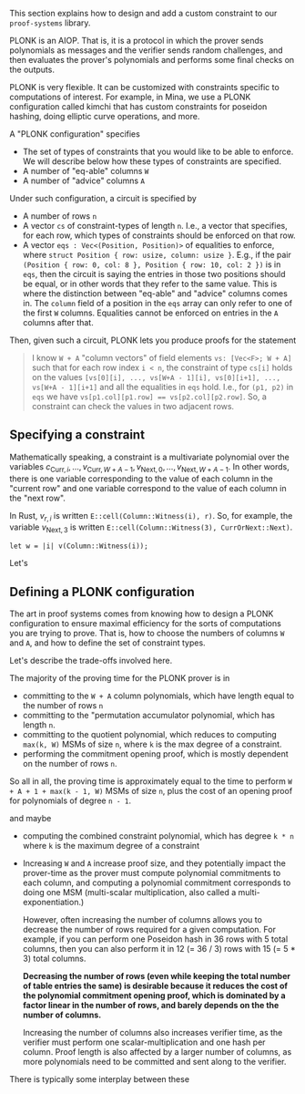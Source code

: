 This section explains how to design and add a custom constraint to our `proof-systems` library.

PLONK is an AIOP. That is, it is a protocol in which the prover sends polynomials as messages and the verifier sends random challenges, and then evaluates the prover's polynomials and performs some final checks on the outputs.

PLONK is very flexible. It can be customized with constraints specific to computations of interest. For example, in Mina, we use a PLONK configuration called kimchi that has custom constraints for poseidon hashing, doing elliptic curve operations, and more.

A "PLONK configuration" specifies
- The set of types of constraints that you would like to be able to enforce. We will describe below how these types of constraints are specified.
- A number of "eq-able" columns `W`
- A number of "advice" columns `A`

Under such configuration, a circuit is specified by
- A number of rows `n`
- A vector `cs` of constraint-types of length `n`. I.e., a vector that specifies, for each row, which types of constraints should be enforced on that row.
- A vector `eqs : Vec<(Position, Position)>` of equalities to enforce, where `struct Position { row: usize, column: usize }`. E.g., if the pair `(Position { row: 0, col: 8 }, Position { row: 10, col: 2 })` is in `eqs`, then the circuit is saying the entries in those two positions should be equal, or in other words that they refer to the same value. This is where the distinction between "eq-able" and "advice" columns comes in. The `column` field of a position in the `eqs` array can only refer to one of the first `W` columns. Equalities cannot be enforced on entries in the `A` columns after that.

Then, given such a circuit, PLONK lets you produce proofs for the statement

> I know `W + A` "column vectors" of field elements `vs: [Vec<F>; W + A]` such that for each row index `i < n`, the constraint of type `cs[i]` holds on the values `[vs[0][i], ..., vs[W+A - 1][i], vs[0][i+1], ..., vs[W+A - 1][i+1]` and all the equalities in `eqs` hold. I.e., for `(p1, p2)` in `eqs` we have `vs[p1.col][p1.row] == vs[p2.col][p2.row]`. So, a constraint can check the values in two adjacent rows.

## Specifying a constraint

Mathematically speaking, a constraint is a multivariate polynomial over the variables $c_{\mathsf{Curr},i}, \dots, v_{\mathsf{Curr}, W+A-1}, v_{\mathsf{Next}, 0}, \dots, v_{\mathsf{Next}, W+A-1}$. In other words, there is one variable corresponding to the value of each column in the "current row" and one variable correspond to the value of each column in the "next row".

In Rust, $v_{r, i}$ is written `E::cell(Column::Witness(i), r)`. So, for example, the variable $v_{\mathsf{Next}, 3}$ is written
`E::cell(Column::Witness(3), CurrOrNext::Next)`.



    let w = |i| v(Column::Witness(i));
Let's 

## Defining a PLONK configuration

The art in proof systems comes from knowing how to design a PLONK configuration to ensure maximal efficiency for the sorts of computations you are trying to prove. That is, how to choose the numbers of columns `W` and `A`, and how to define the set of constraint types.

Let's describe the trade-offs involved here.

The majority of the proving time for the PLONK prover is in
- committing to the `W + A` column polynomials, which have length equal to the number of rows `n`
- committing to the "permutation accumulator polynomial, which has length `n`.
- committing to the quotient polynomial, which reduces to computing `max(k, W)` MSMs of size `n`, where `k` is the max degree of a constraint.
- performing the commitment opening proof, which is mostly dependent on the number of rows `n`.

So all in all, the proving time is approximately equal to the time to perform `W + A + 1 + max(k - 1, W)` MSMs of size `n`, plus the cost of an opening proof for polynomials of degree `n - 1`.

and maybe
- computing the combined constraint polynomial, which has degree `k * n` where `k` is the maximum degree of a constraint

- Increasing `W` and `A` increase proof size, and they potentially impact the prover-time as the prover must compute polynomial commitments to each column, and computing a polynomial commitment corresponds to doing one MSM (multi-scalar multiplication, also called a multi-exponentiation.)

  However, often increasing the number of columns allows you to decrease the number of rows required for a given computation. For example, if you can perform one Poseidon hash in 36 rows with 5 total columns, then you can also perform it in 12 (= 36 / 3) rows with 15 (= 5 * 3) total columns.

  **Decreasing the number of rows (even while keeping the total number of table entries the same) is desirable because it reduces the cost of the polynomial commitment opening proof, which is dominated by a factor linear in the number of rows, and barely depends on the the number of columns.**

  Increasing the number of columns also increases verifier time, as the verifier must perform one scalar-multiplication and one hash per column. Proof length is also affected by a larger number of columns, as more polynomials need to be committed and sent along to the verifier.

There is typically some interplay between these 
